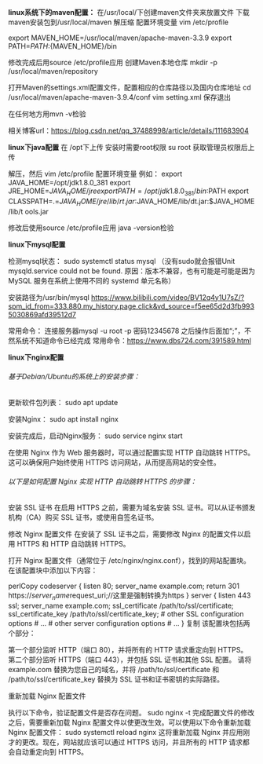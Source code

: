 **linux系统下的maven配置：**
在/usr/local/下创建maven文件夹来放置文件
下载maven安装包到/usr/local/maven
解压缩
配置环境变量
vim /etc/profile

export MAVEN_HOME=/usr/local/maven/apache-maven-3.3.9
export PATH=${PATH}:${MAVEN_HOME}/bin

修改完成后用source /etc/profile应用
创建Maven本地仓库
mkdir -p /usr/local/maven/repository

打开Maven的settings.xml配置文件，配置相应的仓库路径以及国内仓库地址
cd /usr/local/maven/apache-maven-3.9.4/conf
vim setting.xml
保存退出

在任何地方用mvn -v检验

相关博客url：https://blog.csdn.net/qq_37488998/article/details/111683904


**linux下java配置**
在 /opt下上传
安装时需要root权限
su root
获取管理员权限后上传

解压，然后 vim /etc/profile
配置环境变量
例如：
export JAVA_HOME=/opt/jdk1.8.0_381
export JRE_HOME=$JAVA_HOME/jre
export PATH=/opt/jdk1.8.0_381/bin:$PATH
export CLASSPATH=.=$JAVA_HOME/jre/lib/rt.jar:$JAVA_HOME/lib/dt.jar:$JAVA_HOME/lib/t
ools.jar

修改后使用source /etc/profile应用
java -version检验

**linux下mysql配置**

检测mysql状态：
sudo systemctl status mysql
（没有sudo就会报错Unit mysqld.service could not be found.
原因：版本不兼容，也有可能是可能是因为 MySQL 服务在系统上使用不同的 systemd 单元名称）

安装路径为/usr/bin/mysql
https://www.bilibili.com/video/BV12q4y1U7sZ/?spm_id_from=333.880.my_history.page.click&vd_source=f5ee65d2d3fb9935030869afd39512d7

常用命令：
连接服务器mysql -u root -p
密码12345678
之后操作后面加“;”，不然系统不知道命令已经完成
常用命令：https://www.dbs724.com/391589.html

**linux下nginx配置**

###### 基于Debian/Ubuntu的系统上的安装步骤：

更新软件包列表：
sudo apt update

安装Nginx：
sudo apt install nginx

安装完成后，启动Nginx服务：
sudo service nginx start


在使用 Nginx 作为 Web 服务器时，可以通过配置实现 HTTP 自动跳转 HTTPS。这可以确保用户始终使用 HTTPS 访问网站，从而提高网站的安全性。

###### 以下是如何配置 Nginx 实现 HTTP 自动跳转 HTTPS 的步骤：
安装 SSL 证书
在启用 HTTPS 之前，需要为域名安装 SSL 证书。可以从证书颁发机构（CA）购买 SSL 证书，或使用自签名证书。

修改 Nginx 配置文件
在安装了 SSL 证书之后，需要修改 Nginx 的配置文件以启用 HTTPS 和 HTTP 自动跳转 HTTPS。

打开 Nginx 配置文件（通常位于 /etc/nginx/nginx.conf），找到的网站配置块。在该配置块中添加以下内容：

perlCopy codeserver {
    listen 80;
    server_name example.com;
    return 301 https://$server_name$request_uri;//这里是强制转换为https
}
server {
    listen 443 ssl;
    server_name example.com;
    ssl_certificate /path/to/ssl/certificate;
    ssl_certificate_key /path/to/ssl/certificate_key;
    # other SSL configuration options
    # ...
    # other server configuration options
    # ...
}
复制
该配置块包括两个部分：

第一个部分监听 HTTP（端口 80），并将所有的 HTTP 请求重定向到 HTTPS。
第二个部分监听 HTTPS（端口 443），并包括 SSL 证书和其他 SSL 配置。
请将 example.com 替换为您自己的域名，并将 /path/to/ssl/certificate 和 /path/to/ssl/certificate_key 替换为 SSL 证书和证书密钥的实际路径。

重新加载 Nginx 配置文件 

执行以下命令，验证配置文件是否存在问题。
sudo nginx -t
完成配置文件的修改之后，需要重新加载 Nginx 配置文件以使更改生效。可以使用以下命令重新加载 Nginx 配置文件：
sudo systemctl reload nginx
这将重新加载 Nginx 并应用刚才的更改。现在，网站就应该可以通过 HTTPS 访问，并且所有的 HTTP 请求都会自动重定向到 HTTPS。
